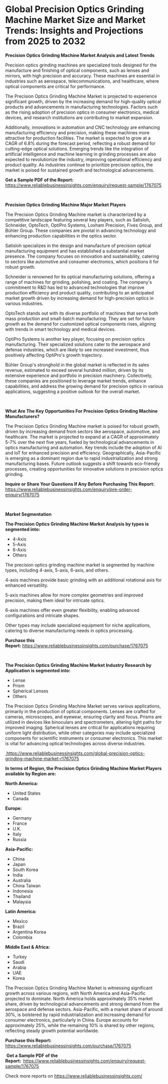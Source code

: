 <p><h1>Global Precision Optics Grinding Machine Market Size and Market Trends: Insights and Projections from 2025 to 2032</h1></p><p><strong>Precision Optics Grinding Machine Market Analysis and Latest Trends</strong></p>
<p><p>Precision optics grinding machines are specialized tools designed for the manufacture and finishing of optical components, such as lenses and mirrors, with high precision and accuracy. These machines are essential in industries such as aerospace, telecommunications, and healthcare, where optical components are critical for performance. </p><p>The Precision Optics Grinding Machine Market is projected to experience significant growth, driven by the increasing demand for high-quality optical products and advancements in manufacturing technologies. Factors such as the rising adoption of precision optics in consumer electronics, medical devices, and research institutions are contributing to market expansion. </p><p>Additionally, innovations in automation and CNC technology are enhancing manufacturing efficiency and precision, making these machines more attractive for production facilities. The market is expected to grow at a CAGR of 6.8% during the forecast period, reflecting a robust demand for cutting-edge optical solutions. Emerging trends like the integration of artificial intelligence and machine learning in grinding processes are also expected to revolutionize the industry, improving operational efficiency and product quality. As industries continue to prioritize precision optics, the market is poised for sustained growth and technological advancements.</p></p>
<p><strong>Get a Sample PDF of the Report:&nbsp;</strong> <a href="https://www.reliablebusinessinsights.com/enquiry/request-sample/1767075?utm_campaign=2230&utm_medium=2&utm_source=Github&utm_content=ia&utm_term=27022025&utm_id=precision-optics-grinding-machine">https://www.reliablebusinessinsights.com/enquiry/request-sample/1767075</a></p>
<p>&nbsp;</p>
<p><strong>Precision Optics Grinding Machine Major Market Players</strong></p>
<p><p>The Precision Optics Grinding Machine market is characterized by a competitive landscape featuring several key players, such as Satisloh, Schneider, OptoTech, OptiPro Systems, Loxham Precision, Fives Group, and Bühler Group. These companies are pivotal in advancing technology and enhancing production capabilities in the optics sector.</p><p>Satisloh specializes in the design and manufacture of precision optical manufacturing equipment and has established a substantial market presence. The company focuses on innovation and sustainability, catering to sectors like automotive and consumer electronics, which positions it for robust growth.</p><p>Schneider is renowned for its optical manufacturing solutions, offering a range of machines for grinding, polishing, and coating. The company's commitment to R&D has led to advanced technologies that improve production efficiency and product quality, contributing to an anticipated market growth driven by increasing demand for high-precision optics in various industries.</p><p>OptoTech stands out with its diverse portfolio of machines that serve both mass production and small-batch manufacturing. They are set for future growth as the demand for customized optical components rises, aligning with trends in smart technology and medical devices.</p><p>OptiPro Systems is another key player, focusing on precision optics manufacturing. Their specialized solutions cater to the aerospace and defense industries, which are likely to see increased investment, thus positively affecting OptiPro's growth trajectory.</p><p>Bühler Group's stronghold in the global market is reflected in its sales revenue, estimated to exceed several hundred million, driven by its extensive experience and portfolio in precision machinery. Collectively, these companies are positioned to leverage market trends, enhance capabilities, and address the growing demand for precision optics in various applications, suggesting a positive outlook for the overall market.</p></p>
<p>&nbsp;</p>
<p><strong>What Are The Key Opportunities For Precision Optics Grinding Machine Manufacturers?</strong></p>
<p><p>The Precision Optics Grinding Machine market is poised for robust growth, driven by increasing demand from sectors like aerospace, automotive, and healthcare. The market is projected to expand at a CAGR of approximately 5-7% over the next five years, fueled by technological advancements in optics manufacturing and automation. Key trends include the adoption of AI and IoT for enhanced precision and efficiency. Geographically, Asia-Pacific is emerging as a dominant region due to rapid industrialization and strong manufacturing bases. Future outlook suggests a shift towards eco-friendly processes, creating opportunities for innovative solutions in precision optics grinding.</p></p>
<p><strong>Inquire or Share Your Questions If Any Before Purchasing This Report:</strong> <a href="https://www.reliablebusinessinsights.com/enquiry/pre-order-enquiry/1767075?utm_campaign=2230&utm_medium=2&utm_source=Github&utm_content=ia&utm_term=27022025&utm_id=precision-optics-grinding-machine">https://www.reliablebusinessinsights.com/enquiry/pre-order-enquiry/1767075</a></p>
<p>&nbsp;</p>
<p><strong>Market Segmentation</strong></p>
<p><strong>The Precision Optics Grinding Machine Market Analysis by types is segmented into:</strong></p>
<p><ul><li>4-Axis</li><li>5-Axis</li><li>6-Axis</li><li>Others</li></ul></p>
<p><p>The precision optics grinding machine market is segmented by machine types, including 4-axis, 5-axis, 6-axis, and others. </p><p>4-axis machines provide basic grinding with an additional rotational axis for enhanced versatility. </p><p>5-axis machines allow for more complex geometries and improved precision, making them ideal for intricate optics. </p><p>6-axis machines offer even greater flexibility, enabling advanced configurations and intricate shapes. </p><p>Other types may include specialized equipment for niche applications, catering to diverse manufacturing needs in optics processing.</p></p>
<p><strong>Purchase this Report:&nbsp;</strong><a href="https://www.reliablebusinessinsights.com/purchase/1767075?utm_campaign=2230&utm_medium=2&utm_source=Github&utm_content=ia&utm_term=27022025&utm_id=precision-optics-grinding-machine">https://www.reliablebusinessinsights.com/purchase/1767075</a></p>
<p>&nbsp;</p>
<p><strong>The Precision Optics Grinding Machine Market Industry Research by Application is segmented into:</strong></p>
<p><ul><li>Lense</li><li>Prism</li><li>Spherical Lenses</li><li>Others</li></ul></p>
<p><p>The Precision Optics Grinding Machine Market serves various applications, primarily in the production of optical components. Lenses are crafted for cameras, microscopes, and eyewear, ensuring clarity and focus. Prisms are utilized in devices like binoculars and spectrometers, altering light paths for improved imaging. Spherical lenses are critical for applications requiring uniform light distribution, while other categories may include specialized components for scientific instruments or consumer electronics. This market is vital for advancing optical technologies across diverse industries.</p></p>
<p><a href="https://www.reliablebusinessinsights.com/global-precision-optics-grinding-machine-market-r1767075?utm_campaign=2230&utm_medium=2&utm_source=Github&utm_content=ia&utm_term=27022025&utm_id=precision-optics-grinding-machine">&nbsp;https://www.reliablebusinessinsights.com/global-precision-optics-grinding-machine-market-r1767075</a></p>
<p><strong>In terms of Region, the Precision Optics Grinding Machine Market Players available by Region are:</strong></p>
<p>
    <p> <strong> North America: </strong>
        <ul>
            <li>United States</li>
            <li>Canada</li>
        </ul>
        </p> 
    <p> <strong> Europe: </strong>
        <ul>
            <li>Germany</li>
            <li>France</li>
            <li>U.K.</li>
            <li>Italy</li>
            <li>Russia</li>
        </ul>
        </p> 
    <p> <strong> Asia-Pacific: </strong>
        <ul>
            <li>China</li>
            <li>Japan</li>
            <li>South Korea</li>
            <li>India</li>
            <li>Australia</li>
            <li>China Taiwan</li>
            <li>Indonesia</li>
            <li>Thailand</li>
            <li>Malaysia</li>
        </ul>
        </p> 
    <p> <strong> Latin America: </strong>
        <ul>
            <li>Mexico</li>
            <li>Brazil</li>
            <li>Argentina Korea</li>
            <li>Colombia</li>
        </ul>
        </p> 
    <p> <strong> Middle East & Africa: </strong>
        <ul>
            <li>Turkey</li>
            <li>Saudi</li>
            <li>Arabia</li>
            <li>UAE</li>
            <li>Korea</li>
        </ul>
    </p>
    </p>
<p><p>The Precision Optics Grinding Machine Market is witnessing significant growth across various regions, with North America and Asia-Pacific projected to dominate. North America holds approximately 35% market share, driven by technological advancements and strong demand from the aerospace and defense sectors. Asia-Pacific, with a market share of around 30%, is bolstered by rapid industrialization and increasing demand for consumer electronics, particularly in China. Europe accounts for approximately 25%, while the remaining 10% is shared by other regions, reflecting steady growth potential worldwide.</p></p>
<p><strong>Purchase this Report: </strong><a href="https://www.reliablebusinessinsights.com/purchase/1767075?utm_campaign=2230&utm_medium=2&utm_source=Github&utm_content=ia&utm_term=27022025&utm_id=precision-optics-grinding-machine">https://www.reliablebusinessinsights.com/purchase/1767075</a></p>
<p>&nbsp;<strong>Get a Sample PDF of the Report:&nbsp;&nbsp;</strong><a href="https://www.reliablebusinessinsights.com/enquiry/request-sample/1767075?utm_campaign=2230&utm_medium=2&utm_source=Github&utm_content=ia&utm_term=27022025&utm_id=precision-optics-grinding-machine">https://www.reliablebusinessinsights.com/enquiry/request-sample/1767075</a></p>
<p><strong></strong></p>
<p>Check more reports on <a href="https://www.reliablebusinessinsights.com/?utm_campaign=2230&utm_medium=2&utm_source=Github&utm_content=ia&utm_term=27022025&utm_id=precision-optics-grinding-machine">https://www.reliablebusinessinsights.com/</a></p>